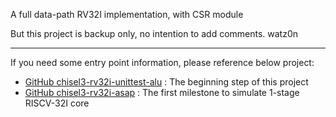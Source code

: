 A full data-path RV32I implementation, with CSR module

But this project is backup only, no intention to add comments. watz0n

---

If you need some entry point information, please reference below project:
* [GitHub chisel3-rv32i-unittest-alu](https://github.com/watz0n/chisel3-rv32i-unittest-alu) : The beginning step of this project
* [GitHub chisel3-rv32i-asap](https://github.com/watz0n/chisel3-rv32i-asap) : The first milestone to simulate 1-stage RISCV-32I core